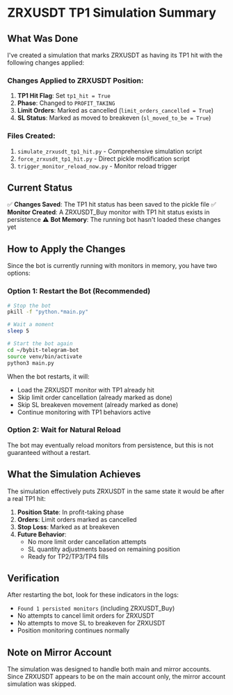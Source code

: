 # ZRXUSDT TP1 Simulation Summary

## What Was Done

I've created a simulation that marks ZRXUSDT as having its TP1 hit with the following changes applied:

### Changes Applied to ZRXUSDT Position:
1. **TP1 Hit Flag**: Set `tp1_hit = True`
2. **Phase**: Changed to `PROFIT_TAKING` 
3. **Limit Orders**: Marked as cancelled (`limit_orders_cancelled = True`)
4. **SL Status**: Marked as moved to breakeven (`sl_moved_to_be = True`)

### Files Created:
1. `simulate_zrxusdt_tp1_hit.py` - Comprehensive simulation script
2. `force_zrxusdt_tp1_hit.py` - Direct pickle modification script
3. `trigger_monitor_reload_now.py` - Monitor reload trigger

## Current Status

✅ **Changes Saved**: The TP1 hit status has been saved to the pickle file
✅ **Monitor Created**: A ZRXUSDT_Buy monitor with TP1 hit status exists in persistence
⚠️ **Bot Memory**: The running bot hasn't loaded these changes yet

## How to Apply the Changes

Since the bot is currently running with monitors in memory, you have two options:

### Option 1: Restart the Bot (Recommended)
```bash
# Stop the bot
pkill -f "python.*main.py"

# Wait a moment
sleep 5

# Start the bot again
cd ~/bybit-telegram-bot
source venv/bin/activate
python3 main.py
```

When the bot restarts, it will:
- Load the ZRXUSDT monitor with TP1 already hit
- Skip limit order cancellation (already marked as done)
- Skip SL breakeven movement (already marked as done)
- Continue monitoring with TP1 behaviors active

### Option 2: Wait for Natural Reload
The bot may eventually reload monitors from persistence, but this is not guaranteed without a restart.

## What the Simulation Achieves

The simulation effectively puts ZRXUSDT in the same state it would be after a real TP1 hit:

1. **Position State**: In profit-taking phase
2. **Orders**: Limit orders marked as cancelled
3. **Stop Loss**: Marked as at breakeven
4. **Future Behavior**: 
   - No more limit order cancellation attempts
   - SL quantity adjustments based on remaining position
   - Ready for TP2/TP3/TP4 fills

## Verification

After restarting the bot, look for these indicators in the logs:
- `Found 1 persisted monitors` (including ZRXUSDT_Buy)
- No attempts to cancel limit orders for ZRXUSDT
- No attempts to move SL to breakeven for ZRXUSDT
- Position monitoring continues normally

## Note on Mirror Account

The simulation was designed to handle both main and mirror accounts. Since ZRXUSDT appears to be on the main account only, the mirror account simulation was skipped.